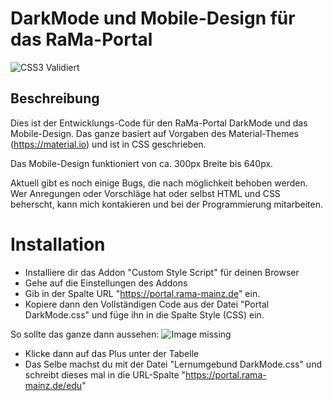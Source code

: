 # DarkMode und Mobile-Design für das RaMa-Portal

![CSS3 Validiert](https://jigsaw.w3.org/css-validator/images/vcss)


## Beschreibung

Dies ist der Entwicklungs-Code für den RaMa-Portal DarkMode und das Mobile-Design. Das ganze basiert auf Vorgaben des Material-Themes (https://material.io) und ist in CSS geschrieben.

Das Mobile-Design funktioniert von ca. 300px Breite bis 640px. 

Aktuell gibt es noch einige Bugs, die nach möglichkeit behoben werden.
Wer Anregungen oder Vorschläge hat oder selbst HTML und CSS beherscht, kann mich kontakieren und bei der Programmierung mitarbeiten.


# Installation


- Installiere dir das Addon "Custom Style Script" für deinen Browser
- Gehe auf die Einstellungen des Addons
- Gib in der Spalte URL "https://portal.rama-mainz.de" ein.
- Kopiere dann den Vollständigen Code aus der Datei "Portal DarkMode.css" und füge ihn in die Spalte Style (CSS) ein.

So sollte das ganze dann aussehen:
![Image missing](https://user-images.githubusercontent.com/69604121/110132551-949bbe80-7dcb-11eb-8f52-89722d4440f8.png)


- Klicke dann auf das Plus unter der Tabelle
- Das Selbe machst du mit der Datei "Lernumgebund DarkMode.css" und schreibt dieses mal in die URL-Spalte "https://portal.rama-mainz.de/edu"
